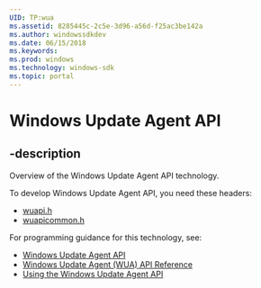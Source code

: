 ```yaml
---
UID: TP:wua
ms.assetid: 8285445c-2c5e-3d96-a56d-f25ac3be142a
ms.author: windowssdkdev
ms.date: 06/15/2018
ms.keywords: 
ms.prod: windows
ms.technology: windows-sdk
ms.topic: portal
---
```


# Windows Update Agent API

## -description

Overview of the Windows Update Agent API technology.

To develop Windows Update Agent API, you need these headers:

 * [wuapi.h](../wuapi/index.md)
 * [wuapicommon.h](../wuapicommon/index.md)

For programming guidance for this technology, see:
* [Windows Update Agent API](/windows/desktop/Wua_Sdk)
* [Windows Update Agent (WUA) API Reference](/windows/desktop/Wua_Sdk)
* [Using the Windows Update Agent API](/windows/desktop/Wua_Sdk)

